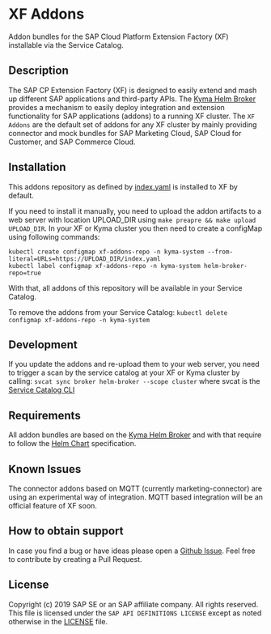 # XF Addons
Addon bundles for the SAP Cloud Platform Extension Factory (XF) installable via the Service Catalog.

## Description
The SAP CP Extension Factory (XF) is designed to easily extend and mash up different SAP applications and third-party APIs. The [Kyma Helm Broker](https://kyma-project.io/docs/components/helm-broker/) provides a mechanism to easily deploy integration and extension functionality for SAP applications (addons) to a running XF cluster. The `XF Addons` are the default set of addons for any XF cluster by mainly providing connector and mock bundles for SAP Marketing Cloud, SAP Cloud for Customer, and SAP Commerce Cloud.

## Installation
This addons repository as defined by [index.yaml](bundles/index.yaml) is installed to XF by default.

If you need to install it manually, you need to upload the addon artifacts to a web server with location UPLOAD_DIR using `make preapre && make upload UPLOAD_DIR`. 
In your XF or Kyma cluster you then need to create a configMap using following commands:

```
kubectl create configmap xf-addons-repo -n kyma-system --from-literal=URLs=https://UPLOAD_DIR/index.yaml
kubectl label configmap xf-addons-repo -n kyma-system helm-broker-repo=true
```
With that, all addons of this repository will be available in your Service Catalog.

To remove the addons from your Service Catalog:
`kubectl delete configmap xf-addons-repo -n kyma-system`

## Development
If you update the addons and re-upload them to your web server, you need to trigger a scan by the service catalog at your XF or Kyma cluster by calling:
`svcat sync broker helm-broker --scope cluster`
where svcat is the [Service Catalog CLI](https://svc-cat.io/docs/cli/)

## Requirements
All addon bundles are based on the [Kyma Helm Broker](https://kyma-project.io/docs/components/helm-broker/) and with that require to follow the [Helm Chart](https://helm.sh/) specification.

## Known Issues
The connector addons based on MQTT (currently marketing-connector) are using an experimental way of integration. MQTT based integration will be an official feature of XF soon.

## How to obtain support
In case you find a bug or have ideas please open a [Github Issue](https://github.com/SAP/xf-addons/issues). Feel free to contribute by creating a Pull Request.

## License
Copyright (c) 2019 SAP SE or an SAP affiliate company. All rights reserved.
This file is licensed under the `SAP API DEFINITIONS LICENSE` except as noted otherwise in the [LICENSE](LICENSE) file.

